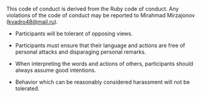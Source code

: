 This code of conduct is derived from the Ruby code of conduct. Any violations of the code of conduct may be reported to Mirahmad Mirzajonov (kvadro48@mail.ru).

- Participants will be tolerant of opposing views.

- Participants must ensure that their language and actions are free of personal attacks and disparaging personal remarks.

- When interpreting the words and actions of others, participants should always assume good intentions.

- Behavior which can be reasonably considered harassment will not be tolerated.